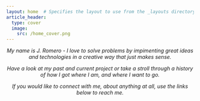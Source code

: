 ```yaml
---
layout: home  # Specifies the layout to use from the _layouts directory
article_header:
  type: cover
  image:
    src: /home_cover.png
---
```



<div class="article__header space-below-header" style="text-align: center; font-style: italic;">

My name is J. Romero - I love to solve problems by impimenting great ideas and technologies in a creative way that just makes sense. 

Have a look at my past and current project or take a stroll through a history of how I got where I am, and where I want to go.

If you would like to connect with me, about anything at all, use the links below to reach me.


</div>



